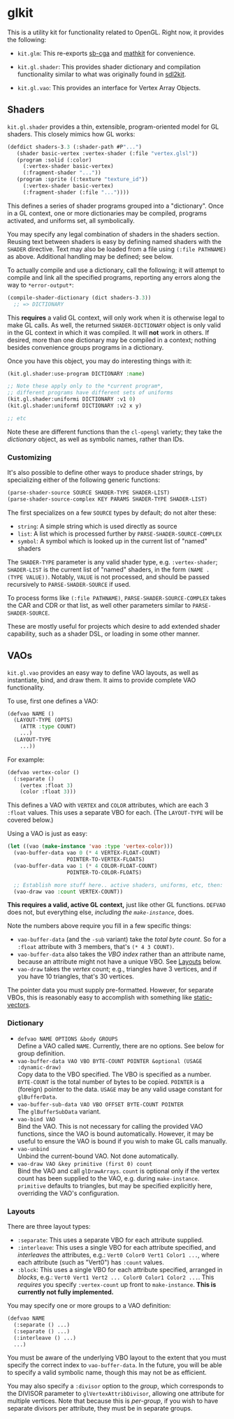 # glkit

This is a utility kit for functionality related to OpenGL.  Right now,
it provides the following:

* `kit.glm`: This re-exports [sb-cga](https://github.com/nikodemus/sb-cga)
  and [mathkit](https://github.com/lispgames/mathkit) for convenience.

* `kit.gl.shader`: This provides shader dictionary and compilation
  functionality similar to what was originally found in
  [sdl2kit](https://github.com/lispgames/sdl2kit).

* `kit.gl.vao`: This provides an interface for Vertex Array Objects.

## Shaders

`kit.gl.shader` provides a thin, extensible, program-oriented model
for GL shaders.  This closely mimics how GL works:

```lisp
(defdict shaders-3.3 (:shader-path #P"...")
   (shader basic-vertex :vertex-shader (:file "vertex.glsl"))
   (program :solid (:color)
     (:vertex-shader basic-vertex)
     (:fragment-shader "..."))
   (program :sprite ((:texture "texture_id"))
     (:vertex-shader basic-vertex)
     (:fragment-shader (:file "..."))))
```

This defines a series of shader programs grouped into a "dictionary".
Once in a GL context, one or more dictionaries may be compiled,
programs activated, and uniforms set, all symbolically.

You may specify any legal combination of shaders in the shaders
section.  Reusing text between shaders is easy by defining named
shaders with the `SHADER` directive.  Text may also be loaded from a
file using `(:file PATHNAME)` as above.  Additional handling may be
defined; see below.

To actually compile and use a dictionary, call the following; it will
attempt to compile and link all the specified programs, reporting any
errors along the way to `*error-output*`:

```lisp
(compile-shader-dictionary (dict shaders-3.3))
  ;; => DICTIONARY
```

This **requires** a valid GL context, will only work when it is
otherwise legal to make GL calls.  As well, the returned
`SHADER-DICTIONARY` object is only valid in the GL context in which it
was compiled.  It will **not** work in others.  If desired, more than
one dictionary may be compiled in a context; nothing besides
convenience groups programs in a dictionary.

Once you have this object, you may do interesting things with it:

```lisp
(kit.gl.shader:use-program DICTIONARY :name)

;; Note these apply only to the *current program*,
;; different programs have different sets of uniforms
(kit.gl.shader:uniformi DICTIONARY :v1 0)
(kit.gl.shader:uniformf DICTIONARY :v2 x y)

;; etc
```

Note these are different functions than the `cl-opengl` variety; they
take the *dictionary* object, as well as symbolic names, rather than
IDs.

### Customizing

It's also possible to define other ways to produce shader strings, by
specializing either of the following generic functions:

```lisp
(parse-shader-source SOURCE SHADER-TYPE SHADER-LIST)
(parse-shader-source-complex KEY PARAMS SHADER-TYPE SHADER-LIST)
```

The first specializes on a few `SOURCE` types by default; do not alter
these:

* `string`: A simple string which is used directly as source
* `list`: A list which is processed further by
  `PARSE-SHADER-SOURCE-COMPLEX`
* `symbol`: A symbol which is looked up in the current list of "named"
  shaders

The `SHADER-TYPE` parameter is any valid shader type,
e.g. `:vertex-shader`; `SHADER-LIST` is the current list of "named"
shaders, in the form `(NAME . (TYPE VALUE))`.  Notably, `VALUE` is not
processed, and should be passed recursively to `PARSE-SHADER-SOURCE`
if used.

To process forms like `(:file PATHNAME)`,
`PARSE-SHADER-SOURCE-COMPLEX` takes the CAR and CDR or that list, as
well other parameters similar to `PARSE-SHADER-SOURCE`.

These are mostly useful for projects which desire to add extended
shader capability, such as a shader DSL, or loading in some other
manner.

## VAOs

`kit.gl.vao` provides an easy way to define VAO layouts, as well as
instantiate, bind, and draw them.  It aims to provide complete VAO
functionality.

To use, first one defines a VAO:

```lisp
(defvao NAME ()
  (LAYOUT-TYPE (OPTS)
    (ATTR :type COUNT)
    ...)
  (LAYOUT-TYPE
    ...))
```

For example:

```lisp
(defvao vertex-color ()
  (:separate ()
    (vertex :float 3)
    (color :float 3)))
```

This defines a VAO with `VERTEX` and `COLOR` attributes, which are
each 3 `:float` values.  This uses a separate VBO for each.  (The
`LAYOUT-TYPE` will be covered below.)

Using a VAO is just as easy:

```lisp
(let ((vao (make-instance 'vao :type 'vertex-color)))
  (vao-buffer-data vao 0 (* 4 VERTEX-FLOAT-COUNT)
                   POINTER-TO-VERTEX-FLOATS)
  (vao-buffer-data vao 1 (* 4 COLOR-FLOAT-COUNT)
                   POINTER-TO-COLOR-FLOATS)

  ;; Establish more stuff here.. active shaders, uniforms, etc, then:
  (vao-draw vao :count VERTEX-COUNT))
```

**This requires a valid, active GL context,** just like other GL
functions.  `DEFVAO` does not, but everything else, *including the
`make-instance`*, does.

Note the numbers above require you fill in a few specific things:

* `vao-buffer-data` (and the `-sub` variant) take the *total byte count*.  So for a `:float` attribute with 3 members, that's `(* 4 3 COUNT)`.
* `vao-buffer-data` also takes the *VBO index* rather than an attribute name, because an attribute might not have a unique VBO.  See [Layouts](#Layouts) below.
* `vao-draw` takes the *vertex* count; e.g., triangles have 3 vertices, and if you have 10 triangles, that's 30 vertices.

The pointer data you must supply pre-formatted.  However, for separate
VBOs, this is reasonably easy to accomplish with something like
[static-vectors](https://github.com/sionescu/static-vectors).

### Dictionary

* `defvao NAME OPTIONS &body GROUPS`<br> Define a VAO called `NAME`. Currently, there are no options.  See below for group definition.
* `vao-buffer-data VAO VBO BYTE-COUNT POINTER &optional (USAGE :dynamic-draw)`<br> Copy data to the VBO specified.  The VBO is specified as a number.  `BYTE-COUNT` is the total number of bytes to be copied.  `POINTER` is a (foreign) pointer to the data.  `USAGE` may be any valid usage constant for `glBufferData`.
* `vao-buffer-sub-data VAO VBO OFFSET BYTE-COUNT POINTER`<br> The `glBufferSubData` variant.
* `vao-bind VAO`<br> Bind the VAO.  This is not necessary for calling the provided VAO functions, since the VAO is bound automatically.  However, it may be useful to ensure the VAO is bound if you wish to make GL calls manually.
* `vao-unbind`<br> Unbind the current-bound VAO.  Not done automatically.
* `vao-draw VAO &key primitive (first 0) count`<br> Bind the VAO and call `glDrawArrays`.  `count` is optional only if the vertex count has been supplied to the VAO, e.g. during `make-instance`.  `primitive` defaults to triangles, but may be specified explicitly here, overriding the VAO's configuration.

### Layouts

There are three layout types:

* `:separate`: This uses a separate VBO for each attribute supplied.
* `:interleave`:  This uses a single VBO for each attribute specified, and *interleaves* the attributes, e.g.: `Vert0 Color0 Vert1 Color1 ...`, where each attribute (such as "Vert0") has `:count` values.
* `:block`: This uses a single VBO for each attribute specified, arranged in *blocks*, e.g.: `Vert0 Vert1 Vert2 ... Color0 Color1 Color2 ...`.  This *requires* you specify `:vertex-count` up front to `make-instance`.  **This is currently not fully implemented.**

You may specify one or more groups to a VAO definition:

```lisp
(defvao NAME
  (:separate () ...)
  (:separate () ...)
  (:interleave () ...)
  ...)
```

You must be aware of the underlying VBO layout to the extent that you
must specify the correct index to `vao-buffer-data`.  In the future,
you will be able to specify a valid symbolic name, though this may not
be as efficient.

You may also specify a `:divisor` option to the *group*, which
corresponds to the DIVISOR parameter to `glVertexAttribDivisor`,
allowing one attribute for multiple vertices.  Note that because this
is *per-group*, if you wish to have separate divisors per attribute,
they must be in separate groups.
